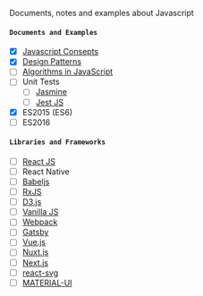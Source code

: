 Documents, notes and examples about Javascript 

#### `Documents and Examples`
- [x] [Javascript Consepts](./JavaScriptFeatures/README.md)
- [x] [Design Patterns](./DesignPatterns)
- [ ] [Algorithms in JavaScript](./Algorithms)
- [ ] Unit Tests
    - [ ] [Jasmine](https://jasmine.github.io/)
    - [ ] [Jest JS](https://jestjs.io/en/)
    
- [x] ES2015 (ES6)
- [ ] ES2016

#### `Libraries and Frameworks` 
- [ ] [React JS](./ReactJS)
- [ ] React Native 
- [ ] [Babeljs](https://babeljs.io/) 
- [ ] [RxJS](https://rxjs-dev.firebaseapp.com/) 
- [ ] [D3.js](https://d3js.org/) 
- [ ] [Vanilla JS](http://vanilla-js.com/) 
- [ ] [Webpack](https://webpack.js.org/) 
- [ ] [Gatsby](https://www.gatsbyjs.org/) 
- [ ] [Vue.js](https://vuejs.org/) 
- [ ] [Nuxt.js](https://nuxtjs.org/) 
- [ ] [Next.js](https://nextjs.org/) 
- [ ] [react-svg](https://github.com/tanem/react-svg) 
- [ ] [MATERIAL-UI](https://material-ui.com/) 

